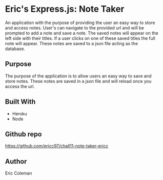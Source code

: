 # Eric's Express.js: Note Taker
An application with the purpose of providing the user an easy way to store and access notes. User's can navigate to the provided url and will be prompted to add a note and save a note. The saved notes will appear on the left side with their titles. If a user clicks on one of these saved titles the full note will appear. These notes are saved to a json file acting as the database.


## Purpose
The purpose of the application is to allow users an easy way to save and store notes. These notes are saved in a json file and will reload once you access the url. 

## Built With
* Heroku
* Node

## Github repo 
https://github.com/ericc97/chall11-note-taker-ericc

## Author
Eric Coleman
